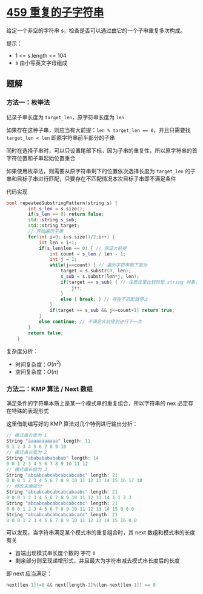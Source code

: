 
# [459 重复的子字符串](https://leetcode.cn/problems/repeated-substring-pattern/description/)

给定一个非空的字符串 s，检查是否可以通过由它的一个子串重复多次构成。

提示：
- 1 <= s.length <= 104
- s 由小写英文字母组成

## 题解

### 方法一：枚举法

记录子串长度为 `target_len`，原字符串长度为 `len`

如果存在这种子串，则应当有大前提：`len % target_len == 0`，并且只需要找 `target_len < len` 即原字符串前半部分的子串

同时在选择子串时，可以只设置尾部下标，因为子串的重复性，所以原字符串的首字符位置和子串起始位置重合

如果使用枚举法，则需要从原字符串剩下的位置依次选择长度为 `target_len` 的子串和目标子串进行匹配，只要存在不匹配情况本次目标子串即不满足条件

代码实现

```cpp
bool repeatedSubstringPattern(string s) {
        int s_len = s.size();
        if(s_len == 0) return false;
        std::string s_sub;
        std::string target;
        // 开始遍历子串
        for(int i=0; i<s.size()/2;i++) {
            int len = i+1;
            if(s_len%len == 0) { // 保证大前提
                int count = s_len / len - 1;
                int j = 1;
                while(j<=count) { // 遍历字符串剩下部分
                    target = s.substr(0, len);
                    s_sub = s.substr(len*j, len);
                    if(target == s_sub) { // 注意这里比较的是 string 对象，所以可以使用 == 比较
                        j++;
                    }
                    else { break; } // 存在不匹配就停止
                }
                if(target == s_sub && j==count+1) return true;
            }
            else continue; // 不满足大前提则进行下一次
        }
        return false;
    }
```

复杂度分析：
- 时间复杂度：$O(n^2)$
- 空间复杂度：$O(n)$

### 方法二：KMP 算法 / Next 数组

满足条件的字符串本质上是某一个模式串的重复组合，所以字符串的 nex 必定存在特殊的表现形式

这里借助编写好的 KMP 算法对几个特例进行输出分析：

```cpp
// 模式串长度为 1
String "aaaaaaaaaaa" length: 11
0 1 2 3 4 5 6 7 8 9 10
// 模式串长度为 2
String "ababababababab" length: 14
0 0 1 2 3 4 5 6 7 8 9 10 11 12
// 模式串长度为 3
String "abcabcabcabcabcabcabc" length: 21
0 0 0 1 2 3 4 5 6 7 8 9 10 11 12 13 14 15 16 17 18
// 修改末端部分
String "abcabcabcabcabcabaabc" length: 21
0 0 0 1 2 3 4 5 6 7 8 9 10 11 12 13 14 1 1 2 3
String "abcabcabcabcabcabccbc" length: 21
0 0 0 1 2 3 4 5 6 7 8 9 10 11 12 13 14 15 0 0 0
String "abcabcabcabcabcabcacc" length: 21
0 0 0 1 2 3 4 5 6 7 8 9 10 11 12 13 14 15 16 0 0
```

可以发现，当字符串满足某个模式串的重复组合时，其 next 数组和模式串的长度有关
- 首端出现模式串长度个数的 字符 `0`
- 剩余部分则呈现递增形式，并且最大为字符串减去模式串长度后的长度

即 next 应当满足：

```cpp
next[len-1]!=0 && next[length-1]%(len-next[len-1]) == 0
```
